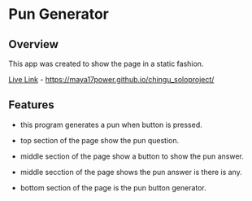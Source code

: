 # Pun Generator

## Overview

This app was created to show the page in a static fashion.

[Live Link](https://maya17power.github.io/chingu_soloproject/) - https://maya17power.github.io/chingu_soloproject/

## Features

- this program generates a pun when button is pressed.

- top section of the page show the pun question.

- middle section of the page show a button to show the pun answer.

- middle secction of the page shows the pun answer is there is any.

- bottom section of the page is the pun button generator.
